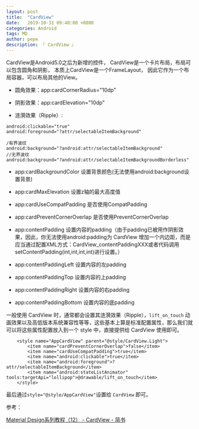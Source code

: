 ```yaml
---
layout: post
title:  "CardView"
date:   2019-10-31 09:40:00 +0800
categories: Android
tags: MD
author: pepe
description: 『 CardView 』
---
```


CardView是Android5.0之后为新增的控件，
CardView是一个卡片布局，布局可以包含圆角和阴影，
本质上CardView是一个FrameLayout，
因此它作为一个布局容器，可以布局其他的View。


* 圆角效果：app:cardCornerRadius="10dp"

* 阴影效果：app:cardElevation="10dp"

* 涟漪效果（Ripple）:

```
android:clickable="true"
android:foreground="?attr/selectableItemBackground"

/有界波纹
android:background="?android:attr/selectableItemBackground"
//无界波纹
android:background="?android:attr/selectableItemBackgroundBorderless"

```

* app:cardBackgroundColor 设置背景颜色(无法使用android:background设置背景)

* app:cardMaxElevation 设置z轴的最大高度值

* app:cardUseCompatPadding 是否使用CompatPadding

* app:cardPreventCornerOverlap 是否使用PreventCornerOverlap

* app:contentPadding 设置内容的padding（由于padding已被用作阴影效果，因此，你无法使用android:padding为 CardView 增加一个内边距，而是应当通过配置XML方式：CardView_contentPaddingXXX或者代码调用setContentPadding(int,int,int,int)进行设置。）

* app:contentPaddingLeft 设置内容的左padding

* app:contentPaddingTop 设置内容的上padding

* app:contentPaddingRight 设置内容的右padding

* app:contentPaddingBottom 设置内容的底padding


一般使用 CardView 时，通常都会设置其涟漪效果（Ripple），`lift_on_touch` 动画效果以及高低版本系统兼容性等等，这些基本上算是标准配置属性，那么我们就可以将这些属性配置放入到一个 style 中，直接提供给 CardView 使用即可。

```
    <style name="AppCardView" parent="@style/CardView.Light">
        <item name="cardPreventCornerOverlap">false</item>
        <item name="cardUseCompatPadding">true</item>
        <item name="android:clickable">true</item>
        <item name="android:foreground">?attr/selectableItemBackground</item>
        <item name="android:stateListAnimator" tools:targetApi="lollipop">@drawable/lift_on_touch</item>
    </style>
```

最后通过`style="@style/AppCardView"`设置给 `CardView` 即可。




参考：

[Material Design系列教程（12） - CardView - 简书](https://www.jianshu.com/p/2807c38c3927)






















